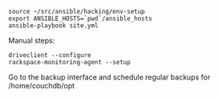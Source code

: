 ```
source ~/src/ansible/hacking/env-setup
export ANSIBLE_HOSTS=`pwd`/ansible_hosts
ansible-playbook site.yml
```

Manual steps:
```
driveclient --configure
rackspace-monitoring-agent --setup
```

Go to the backup interface and schedule regular backups for /home/couchdb/opt
